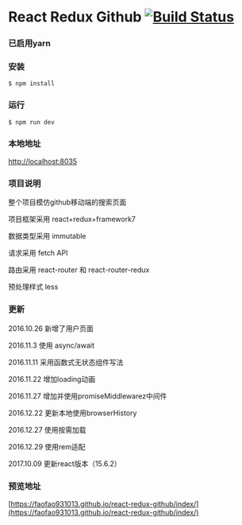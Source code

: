 # React Redux Github [![Build Status](https://travis-ci.org/FAOfao931013/react-redux-github.svg?branch=master)](https://travis-ci.org/FAOfao931013/react-redux-github)

### 已启用yarn

### 安装
```
$ npm install
```

### 运行
```
$ npm run dev
```

### 本地地址
[http://localhost:8035](http://localhost:8035)

### 项目说明
整个项目模仿github移动端的搜索页面

项目框架采用 react+redux+framework7

数据类型采用 immutable

请求采用 fetch API

路由采用 react-router 和 react-router-redux

预处理样式 less

### 更新
2016.10.26 新增了用户页面

2016.11.3 使用 async/await

2016.11.11 采用函数式无状态组件写法

2016.11.22 增加loading动画

2016.11.27 增加并使用promiseMiddlewarez中间件

2016.12.22 更新本地使用browserHistory

2016.12.27 使用按需加载

2016.12.29 使用rem适配

2017.10.09 更新react版本（15.6.2）

### 预览地址
[https://faofao931013.github.io/react-redux-github/index/](https://faofao931013.github.io/react-redux-github/index/)
